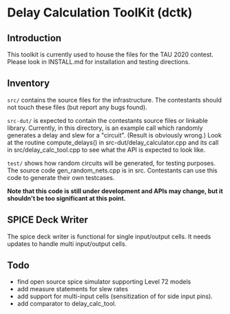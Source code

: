 # Delay Calculation ToolKit (dctk)

## Introduction

This toolkit is currently used to house the files for the TAU 2020 contest.
Please look in INSTALL.md for installation and testing directions.

## Inventory
`src/` contains the source files for the infrastructure. The contestants
should not touch these files (but report any bugs found).

`src-dut/` is expected to contain the contestants source files or
linkable library.  Currently, in this directory, is an example call
which randomly generates a delay and slew for a "circuit".  (Result is
obviously wrong.)  Look at the routine compute_delays() in
src-dut/delay_calculator.cpp and its call in src/delay_calc_tool.cpp
to see what the API is expected to look like.

`test/` shows how random circuits will be generated, for testing
purposes. The source code gen_random_nets.cpp is in src.  Contestants
can use this code to generate their own testcases.

**Note that this code is still under development and APIs may change,
   but it shouldn't be too significant at this point.**

## SPICE Deck Writer

The spice deck writer is functional for single input/output cells.
It needs updates to handle multi input/output cells.

## Todo

* find open source spice simulator supporting Level 72 models
* add measure statements for slew rates
* add support for multi-input cells (sensitization of for side input pins).
* add comparator to delay_calc_tool.
